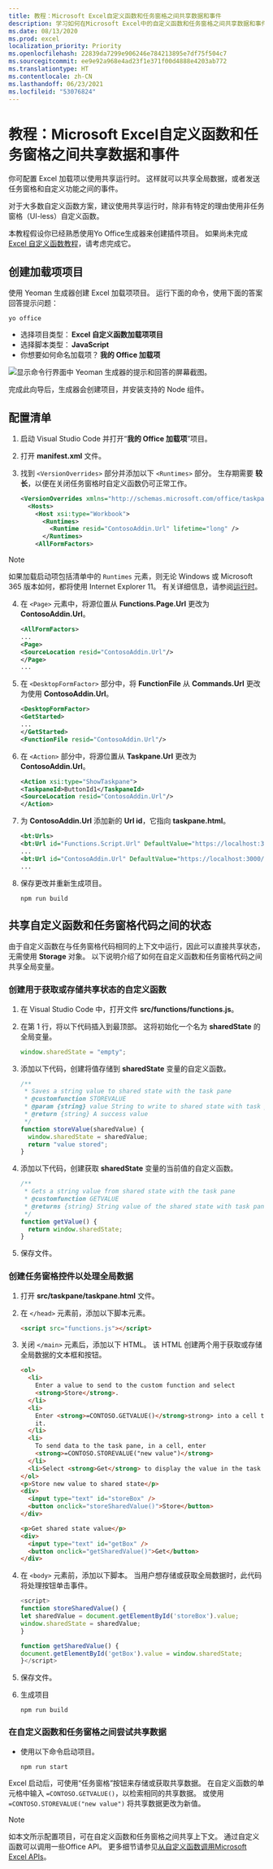 ```yaml
---
title: 教程：Microsoft Excel自定义函数和任务窗格之间共享数据和事件
description: 学习如何在Microsoft Excel中的自定义函数和任务窗格之间共享数据和事件。
ms.date: 08/13/2020
ms.prod: excel
localization_priority: Priority
ms.openlocfilehash: 22839da7299e906246e784213895e7df75f504c7
ms.sourcegitcommit: ee9e92a968e4ad23f1e371f00d4888e4203ab772
ms.translationtype: HT
ms.contentlocale: zh-CN
ms.lasthandoff: 06/23/2021
ms.locfileid: "53076824"
---
```

# <a name="tutorial-share-data-and-events-between-excel-custom-functions-and-the-task-pane"></a>教程：Microsoft Excel自定义函数和任务窗格之间共享数据和事件

你可配置 Excel 加载项以使用共享运行时。 这样就可以共享全局数据，或者发送任务窗格和自定义功能之间的事件。

对于大多数自定义函数方案，建议使用共享运行时，除非有特定的理由使用非任务窗格（UI-less）自定义函数。

本教程假设你已经熟悉使用Yo Office生成器来创建插件项目。 如果尚未完成[Excel 自定义函数教程](excel-tutorial-create-custom-functions.md)，请考虑完成它。

## <a name="create-the-add-in-project"></a>创建加载项项目

使用 Yeoman 生成器创建 Excel 加载项项目。 运行下面的命令，使用下面的答案回答提示问题：

```command line
yo office
```

- 选择项目类型： **Excel 自定义函数加载项项目**
- 选择脚本类型： **JavaScript**
- 你想要如何命名加载项？ **我的 Office 加载项**

![显示命令行界面中 Yeoman 生成器的提示和回答的屏幕截图。](../images/yo-office-excel-project.png)

完成此向导后，生成器会创建项目，并安装支持的 Node 组件。

## <a name="configure-the-manifest"></a>配置清单

1. 启动 Visual Studio Code 并打开“**我的 Office 加载项**”项目。
2. 打开 **manifest.xml** 文件。
3. 找到 `<VersionOverrides>` 部分并添加以下 `<Runtimes>` 部分。 生存期需要 **较长**，以便在关闭任务窗格时自定义函数仍可正常工作。

   ```xml
   <VersionOverrides xmlns="http://schemas.microsoft.com/office/taskpaneappversionoverrides" xsi:type="VersionOverridesV1_0">
     <Hosts>
       <Host xsi:type="Workbook">
         <Runtimes>
           <Runtime resid="ContosoAddin.Url" lifetime="long" />
         </Runtimes>
       <AllFormFactors>
   ```

> [!NOTE]
> 如果加载启动项包括清单中的 `Runtimes` 元素，则无论 Windows 或 Microsoft 365 版本如何，都将使用 Internet Explorer 11。 有关详细信息，请参阅[运行时](../reference/manifest/runtimes.md)。

4. 在 `<Page>` 元素中，将源位置从 **Functions.Page.Url** 更改为 **ContosoAddin.Url**。

   ```xml
   <AllFormFactors>
   ...
   <Page>
   <SourceLocation resid="ContosoAddin.Url"/>
   </Page>
   ...
   ```

5. 在 `<DesktopFormFactor>` 部分中，将 **FunctionFile** 从 **Commands.Url** 更改为使用 **ContosoAddin.Url**。

   ```xml
   <DesktopFormFactor>
   <GetStarted>
   ...
   </GetStarted>
   <FunctionFile resid="ContosoAddin.Url"/>
   ```

6. 在 `<Action>` 部分中，将源位置从 **Taskpane.Url** 更改为 **ContosoAddin.Url**。

   ```xml
   <Action xsi:type="ShowTaskpane">
   <TaskpaneId>ButtonId1</TaskpaneId>
   <SourceLocation resid="ContosoAddin.Url"/>
   </Action>
   ```

7. 为 **ContosoAddin.Url** 添加新的 **Url id**，它指向 **taskpane.html**。

   ```xml
   <bt:Urls>
   <bt:Url id="Functions.Script.Url" DefaultValue="https://localhost:3000/dist/functions.js"/>
   ...
   <bt:Url id="ContosoAddin.Url" DefaultValue="https://localhost:3000/taskpane.html"/>
   ...
   ```

8. 保存更改并重新生成项目。

   ```command line
   npm run build
   ```

## <a name="share-state-between-custom-function-and-task-pane-code"></a>共享自定义函数和任务窗格代码之间的状态

由于自定义函数在与任务窗格代码相同的上下文中运行，因此可以直接共享状态，无需使用 **Storage** 对象。 以下说明介绍了如何在自定义函数和任务窗格代码之间共享全局变量。

### <a name="create-custom-functions-to-get-or-store-shared-state"></a>创建用于获取或存储共享状态的自定义函数

1. 在 Visual Studio Code 中，打开文件 **src/functions/functions.js**。
2. 在第 1 行，将以下代码插入到最顶部。 这将初始化一个名为 **sharedState** 的全局变量。

   ```js
   window.sharedState = "empty";
   ```

3. 添加以下代码，创建将值存储到 **sharedState** 变量的自定义函数。

   ```js
   /**
    * Saves a string value to shared state with the task pane
    * @customfunction STOREVALUE
    * @param {string} value String to write to shared state with task pane.
    * @return {string} A success value
    */
   function storeValue(sharedValue) {
     window.sharedState = sharedValue;
     return "value stored";
   }
   ```

4. 添加以下代码，创建获取 **sharedState** 变量的当前值的自定义函数。

   ```js
   /**
    * Gets a string value from shared state with the task pane
    * @customfunction GETVALUE
    * @returns {string} String value of the shared state with task pane.
    */
   function getValue() {
     return window.sharedState;
   }
   ```

5. 保存文件。

### <a name="create-task-pane-controls-to-work-with-global-data"></a>创建任务窗格控件以处理全局数据

1. 打开 **src/taskpane/taskpane.html** 文件。
2. 在 `</head>` 元素前，添加以下脚本元素。

   ```html
   <script src="functions.js"></script>
   ```

3. 关闭 `</main>` 元素后，添加以下 HTML。 该 HTML 创建两个用于获取或存储全局数据的文本框和按钮。

   ```html
   <ol>
     <li>
       Enter a value to send to the custom function and select
       <strong>Store</strong>.
     </li>
     <li>
       Enter <strong>=CONTOSO.GETVALUE()</strong>strong> into a cell to retrieve
       it.
     </li>
     <li>
       To send data to the task pane, in a cell, enter
       <strong>=CONTOSO.STOREVALUE("new value")</strong>
     </li>
     <li>Select <strong>Get</strong> to display the value in the task pane.</li>
   </ol>
   <p>Store new value to shared state</p>
   <div>
     <input type="text" id="storeBox" />
     <button onclick="storeSharedValue()">Store</button>
   </div>

   <p>Get shared state value</p>
   <div>
     <input type="text" id="getBox" />
     <button onclick="getSharedValue()">Get</button>
   </div>
   ```

4. 在 `<body>` 元素前，添加以下脚本。 当用户想存储或获取全局数据时，此代码将处理按钮单击事件。

   ```js
   <script>
   function storeSharedValue() {
   let sharedValue = document.getElementById('storeBox').value;
   window.sharedState = sharedValue;
   }

   function getSharedValue() {
   document.getElementById('getBox').value = window.sharedState;
   }</script>
   ```

5. 保存文件。
6. 生成项目

   ```command line
   npm run build
   ```

### <a name="try-sharing-data-between-the-custom-functions-and-task-pane"></a>在自定义函数和任务窗格之间尝试共享数据

- 使用以下命令启动项目。

  ```command line
  npm run start
  ```

Excel 启动后，可使用“任务窗格”按钮来存储或获取共享数据。 在自定义函数的单元格中输入 `=CONTOSO.GETVALUE()`，以检索相同的共享数据。 或使用 `=CONTOSO.STOREVALUE("new value")` 将共享数据更改为新值。

> [!NOTE]
> 如本文所示配置项目，可在自定义函数和任务窗格之间共享上下文。 通过自定义函数可以调用一些Office API。 更多细节请参见[从自定义函数调用Microsoft Excel APIs](../excel/call-excel-apis-from-custom-function.md)。
